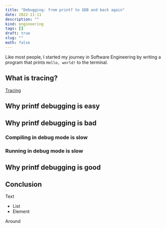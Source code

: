 ```yaml
---
title: "Debugging: from printf to GDB and back again"
date: 2022-11-11
description: ""
kind: engineering
tags: []
draft: true
slug: ""
math: false
---
```


Like most people, I started my journey in Software Engineering by writing a
program that prints `Hello, world!` to the terminal.

## What is tracing?

[Tracing](https://en.wikipedia.org/wiki/Tracing_(software))

## Why printf debugging is easy

## Why printf debugging is bad

### Compiling in debug mode is slow

### Running in debug mode is slow

## Why printf debugging is good

## Conclusion

Text

- List
- Element

Around
